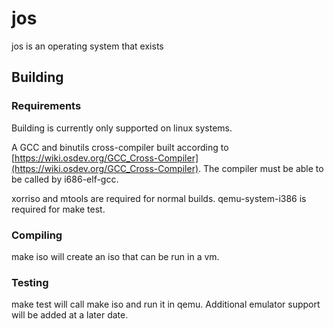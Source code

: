 # jos

jos is an operating system that exists

## Building

### Requirements

Building is currently only supported on linux systems.

A GCC and binutils cross-compiler built according to [https://wiki.osdev.org/GCC_Cross-Compiler](https://wiki.osdev.org/GCC_Cross-Compiler). The compiler must be able to be called by i686-elf-gcc.

xorriso and mtools are required for normal builds.
qemu-system-i386 is required for make test.

### Compiling

make iso will create an iso that can be run in a vm.

### Testing

make test will call make iso and run it in qemu. Additional emulator support will be added at a later date.
